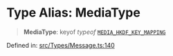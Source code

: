 # Type Alias: MediaType

> **MediaType**: keyof *typeof* [`MEDIA_HKDF_KEY_MAPPING`](../variables/MEDIA_HKDF_KEY_MAPPING.md)

Defined in: [src/Types/Message.ts:140](https://github.com/Fokusdotid/bail/blob/cf6cc85134e12081bc635cea02cc0eee74033a81/src/Types/Message.ts#L140)
